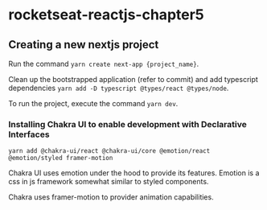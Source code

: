 # rocketseat-reactjs-chapter5

## Creating a new nextjs project

Run the command `yarn create next-app {project_name}`.

Clean up the bootstrapped application (refer to commit) and add typescript dependencies `yarn add -D typescript @types/react @types/node`.

To run the project, execute the command `yarn dev`.

### Installing Chakra UI to enable development with Declarative Interfaces

`yarn add @chakra-ui/react @chakra-ui/core @emotion/react @emotion/styled framer-motion`

Chakra UI uses emotion under the hood to provide its features. Emotion is a css in js framework somewhat similar to styled components.

Chakra uses framer-motion to provider animation capabilities.

